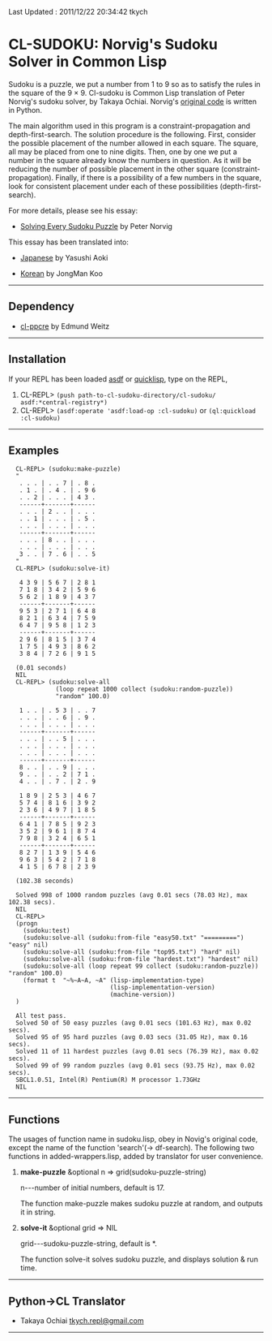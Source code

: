 Last Updated : 2011/12/22 20:34:42 tkych


CL-SUDOKU: Norvig's Sudoku Solver in Common Lisp
======================================================================

Sudoku is a puzzle, we put a number from 1 to 9 so as to satisfy the
rules in the square of the 9 × 9.  Cl-sudoku is Common Lisp
translation of Peter Norvig's sudoku solver, by Takaya Ochiai.
Norvig's [original code][] is written in Python.

The main algorithm used in this program is a constraint-propagation
and depth-first-search.  The solution procedure is the following.
First, consider the possible placement of the number allowed in each
square.  The square, all may be placed from one to nine digits.  Then,
one by one we put a number in the square already know the numbers in
question.  As it will be reducing the number of possible placement in
the other square (constraint-propagation).  Finally, if there is a
possibility of a few numbers in the square, look for consistent
placement under each of these possibilities (depth-first-search).

For more details, please see his essay:

* [Solving Every Sudoku Puzzle][] by Peter Norvig

This essay has been translated into: 

* [Japanese][] by Yasushi Aoki
* [Korean][] by JongMan Koo


  [original code]: http://norvig.com/sudoku.py
  [Solving Every Sudoku Puzzle]: http://norvig.com/sudoku.html
  [Japanese]: http://www.aoky.net/articles/peter_norvig/sudoku.htm
  [Korean]: ttps://github.com/jongman/articles/wiki/solving-every-sudoku-puzzle


----------------------------------------------------------------------
 Dependency
----------------------------------------------------------------------

* [cl-ppcre](http://weitz.de/cl-ppcre/) by Edmund Weitz


----------------------------------------------------------------------
 Installation
----------------------------------------------------------------------

If your REPL has been loaded [asdf][] or [quicklisp][], type on the
REPL,

1.  CL-REPL> `(push path-to-cl-sudoku-directory/cl-sudoku/ asdf:*central-registry*)`
2.  CL-REPL> `(asdf:operate 'asdf:load-op :cl-sudoku)` or `(ql:quickload :cl-sudoku)`


 [quicklisp]: http://www.quicklisp.org/
 [asdf]: http://common-lisp.net/project/asdf/


----------------------------------------------------------------------
 Examples
----------------------------------------------------------------------

      CL-REPL> (sudoku:make-puzzle)
      "
       . . . | . . 7 | . 8 . 
       . 1 . | . 4 . | . 9 6 
       . . 2 | . . . | 4 3 . 
       ------+-------+------
       . . . | 2 . . | . . . 
       . . 1 | . . . | . 5 . 
       . . . | . . . | . . . 
       ------+-------+------
       . . . | 8 . . | . . . 
       . . . | . . . | . . . 
       3 . . | 7 . 6 | . . 5 
      "
      CL-REPL> (sudoku:solve-it)

       4 3 9 | 5 6 7 | 2 8 1 
       7 1 8 | 3 4 2 | 5 9 6 
       5 6 2 | 1 8 9 | 4 3 7 
       ------+-------+------
       9 5 3 | 2 7 1 | 6 4 8 
       8 2 1 | 6 3 4 | 7 5 9 
       6 4 7 | 9 5 8 | 1 2 3 
       ------+-------+------
       2 9 6 | 8 1 5 | 3 7 4 
       1 7 5 | 4 9 3 | 8 6 2 
       3 8 4 | 7 2 6 | 9 1 5 

      (0.01 seconds)
      NIL
      CL-REPL> (sudoku:solve-all
                 (loop repeat 1000 collect (sudoku:random-puzzle))
                 "random" 100.0)

       1 . . | . 5 3 | . . 7 
       . . . | . . 6 | . 9 . 
       . . . | . . . | . . . 
       ------+-------+------
       . . . | . . 5 | . . . 
       . . . | . . . | . . . 
       . . . | . . . | . . . 
       ------+-------+------
       8 . . | . . 9 | . . . 
       9 . . | . . 2 | 7 1 . 
       4 . . | . 7 . | 2 . 9 

       1 8 9 | 2 5 3 | 4 6 7 
       5 7 4 | 8 1 6 | 3 9 2 
       2 3 6 | 4 9 7 | 1 8 5 
       ------+-------+------
       6 4 1 | 7 8 5 | 9 2 3 
       3 5 2 | 9 6 1 | 8 7 4 
       7 9 8 | 3 2 4 | 6 5 1 
       ------+-------+------
       8 2 7 | 1 3 9 | 5 4 6 
       9 6 3 | 5 4 2 | 7 1 8 
       4 1 5 | 6 7 8 | 2 3 9 

      (102.38 seconds)

      Solved 998 of 1000 random puzzles (avg 0.01 secs (78.03 Hz), max 102.38 secs).
      NIL
      CL-REPL> 
      (progn
        (sudoku:test) 
        (sudoku:solve-all (sudoku:from-file "easy50.txt" "=========") "easy" nil)
        (sudoku:solve-all (sudoku:from-file "top95.txt") "hard" nil)
        (sudoku:solve-all (sudoku:from-file "hardest.txt") "hardest" nil)
        (sudoku:solve-all (loop repeat 99 collect (sudoku:random-puzzle)) "random" 100.0)
        (format t  "~%~A~A, ~A" (lisp-implementation-type)
                                (lisp-implementation-version)
                                (machine-version))
      )

      All test pass.
      Solved 50 of 50 easy puzzles (avg 0.01 secs (101.63 Hz), max 0.02 secs).
      Solved 95 of 95 hard puzzles (avg 0.03 secs (31.05 Hz), max 0.16 secs).
      Solved 11 of 11 hardest puzzles (avg 0.01 secs (76.39 Hz), max 0.02 secs).
      Solved 99 of 99 random puzzles (avg 0.01 secs (93.75 Hz), max 0.02 secs).
      SBCL1.0.51, Intel(R) Pentium(R) M processor 1.73GHz
      NIL


----------------------------------------------------------------------
 Functions
----------------------------------------------------------------------

The usages of function name in sudoku.lisp, obey in Novig's original
code, except the name of the function 'search'(-> df-search).  The
following two functions in added-wrappers.lisp, added by translator
for user convenience.

1.  __make-puzzle__ &optional n => grid(sudoku-puzzle-string)

    n---number of initial numbers, default is 17.

    The function make-puzzle makes sudoku puzzle at random, and
    outputs it in string.


2.  __solve-it__ &optional grid => NIL
    
    grid---sudoku-puzzle-string, default is *.

    The function solve-it solves sudoku puzzle, and displays solution
    & run time.


----------------------------------------------------------------------
 Python->CL Translator
----------------------------------------------------------------------

* Takaya Ochiai <tkych.repl@gmail.com>


----------------------------------------------------------------------
